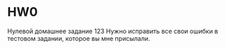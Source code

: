 ﻿# HW0
Нулевой домашнее задание
123
Нужно исправить все свои ошибки в тестовом задании, которое вы мне присылали.
